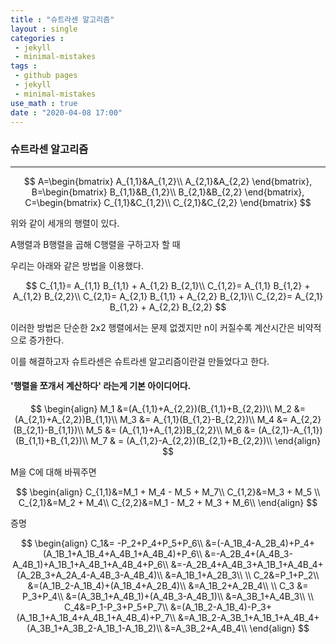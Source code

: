 ```yaml
---
title : "슈트라센 알고리즘"
layout : single
categories : 
 - jekyll
 - minimal-mistakes
tags :
 - github pages
 - jekyll
 - minimal-mistakes
use_math : true
date : "2020-04-08 17:00"
---
```


### 슈트라센 알고리즘

---

$$
A=\begin{bmatrix}
A_{1,1}&A_{1,2}\\
A_{2,1}&A_{2,2}
\end{bmatrix},
B=\begin{bmatrix}
B_{1,1}&B_{1,2}\\
B_{2,1}&B_{2,2}
\end{bmatrix},
 C=\begin{bmatrix}
C_{1,1}&C_{1,2}\\
C_{2,1}&C_{2,2}
\end{bmatrix}
$$

위와 같이 세개의 행렬이 있다.

A행렬과 B행렬을 곱해 C행렬을 구하고자 할 때 

우리는 아래와 같은 방법을 이용했다.


$$
C_{1,1}= A_{1,1} B_{1,1} + A_{1,2} B_{2,1}\\
C_{1,2}= A_{1,1} B_{1,2} + A_{1,2} B_{2,2}\\
C_{2,1}= A_{2,1} B_{1,1} + A_{2,2} B_{2,1}\\
C_{2,2}= A_{2,1} B_{1,2} + A_{2,2} B_{2,2}
$$


이러한 방법은 단순한 2x2 행렬에서는 문제 없겠지만 n이 커질수록 계산시간은 비약적으로 증가한다.

이를 해결하고자 슈트라센은 슈트라센 알고리즘이란걸 만들었다고 한다.

#### '행렬을 쪼개서 계산하다' 라는게 기본 아이디어다.



$$
\begin{align}
M_1 &=(A_{1,1}+A_{2,2})(B_{1,1}+B_{2,2})\\
M_2 &= (A_{2,1}+A_{2,2})B_{1,1}\\
M_3 &= A_{1,1}(B_{1,2}-B_{2,2})\\
M_4 &= A_{2,2}(B_{2,1}-B_{1,1})\\
M_5 &= (A_{1,1}+A_{1,2})B_{2,2}\\
M_6 &= (A_{2,1}-A_{1,1})(B_{1,1}+B_{1,2})\\
M_7 & = (A_{1,2}-A_{2,2})(B_{2,1}+B_{2,2})\\
\end{align}
$$


M을 C에 대해 바꿔주면


$$
\begin{align}
C_{1,1}&=M_1 + M_4 - M_5 + M_7\\
C_{1,2}&=M_3 + M_5 \\
C_{2,1}&=M_2 + M_4\\
C_{2,2}&=M_1 - M_2 + M_3 + M_6\\
\end{align}
$$


증명


$$
\begin{align}
C_1&= -P_2+P_4+P_5+P_6\\
&=(-A_1B_4-A_2B_4)+P_4+(A_1B_1+A_1B_4+A_4B_1+A_4B_4)+P_6\\
&=-A_2B_4+(A_4B_3-A_4B_1)+A_1B_1+A_4B_1+A_4B_4+P_6\\
&=-A_2B_4+A_4B_3+A_1B_1+A_4B_4+(A_2B_3+A_2A_4-A_4B_3-A_4B_4)\\
&=A_1B_1+A_2B_3\\
\\
C_2&=P_1+P_2\\
&=(A_1B_2-A_1B_4)+(A_1B_4+A_2B_4)\\
&=A_1B_2+A_2B_4\\
\\
C_3 &= P_3+P_4\\
&=(A_3B_1+A_4B_1)+(A_4B_3-A_4B_1)\\
&=A_3B_1+A_4B_3\\
\\
C_4&=P_1-P_3+P_5+P_7\\
&=(A_1B_2-A_1B_4)-P_3+(A_1B_1+A_1B_4+A_4B_1+A_4B_4)+P_7\\
&=A_1B_2-A_3B_1+A_1B_1+A_4B_4+(A_3B_1+A_3B_2-A_1B_1-A_1B_2)\\
&=A_3B_2+A_4B_4\\
\end{align}
$$

